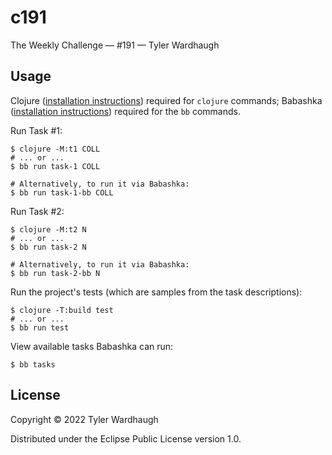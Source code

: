 # c191

The Weekly Challenge — #191 — Tyler Wardhaugh

## Usage

Clojure ([installation instructions](https://clojure.org/guides/getting_started#_clojure_installer_and_cli_tools)) required for `clojure` commands; Babashka ([installation instructions](https://github.com/babashka/babashka#quickstart)) required for the `bb` commands.

Run Task #1:

    $ clojure -M:t1 COLL
    # ... or ...
    $ bb run task-1 COLL

    # Alternatively, to run it via Babashka:
    $ bb run task-1-bb COLL

Run Task #2:

    $ clojure -M:t2 N
    # ... or ...
    $ bb run task-2 N

    # Alternatively, to run it via Babashka:
    $ bb run task-2-bb N

Run the project's tests (which are samples from the task descriptions):

    $ clojure -T:build test
    # ... or ...
    $ bb run test

View available tasks Babashka can run:

    $ bb tasks

## License

Copyright © 2022 Tyler Wardhaugh

Distributed under the Eclipse Public License version 1.0.
